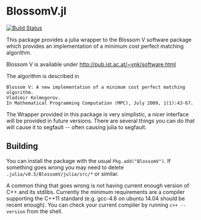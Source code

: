 # BlossomV.jl

[![Build Status](https://travis-ci.org/mlewe/BlossomV.jl.svg?branch=master)](https://travis-ci.org/mlewe/BlossomV.jl)

This package provides a julia wrapper to the Blossom V software package which
provides an implementation of a minimum cost perfect matching algorithm.

Blossom V is available under http://pub.ist.ac.at/~vnk/software.html

The algorithm is described in

    Blossom V: A new implementation of a minimum cost perfect matching algorithm.
    Vladimir Kolmogorov.
    In Mathematical Programming Computation (MPC), July 2009, 1(1):43-67.

The Wrapper provided in this package is very simplistic, a nicer interface will
be provided in future versions.  There are several things you can do that will
cause it to segfault -- often causing julia to segfault.


## Building
You can install the package with the usual `Pkg.add("BlossomV")`.
If something goes wrong you may need to delete `.julia/v0.5/BlossomV/julia/src/*`
or similar.

A common thing that goes wrong is not having current enough version of C++ and
its stdlibs. Currently the minimum requirements are a compiler supporting the
C++11 standard (e.g. gcc-4.6 on ubuntu 14.04 should be recent enough).
You can check your current compiler by running `c++ --version` from the shell.
